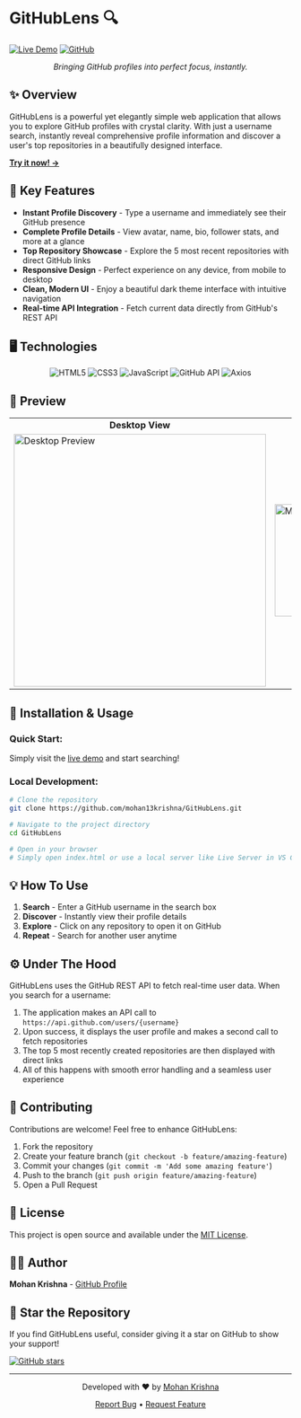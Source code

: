 # GitHubLens 🔍

[![Live Demo](https://img.shields.io/badge/LIVE-DEMO-brightgreen?style=for-the-badge)](https://mohan13krishna.github.io/GitHubLens/)
[![GitHub](https://img.shields.io/badge/GitHub-Repository-blue?style=for-the-badge&logo=github)](https://github.com/mohan13krishna/GitHubLens)

<div align="center">
  <p><em>Bringing GitHub profiles into perfect focus, instantly.</em></p>
</div>

## ✨ Overview

GitHubLens is a powerful yet elegantly simple web application that allows you to explore GitHub profiles with crystal clarity. With just a username search, instantly reveal comprehensive profile information and discover a user's top repositories in a beautifully designed interface.

**[Try it now! →](https://mohan13krishna.github.io/GitHubLens/)**

## 🚀 Key Features

- **Instant Profile Discovery** - Type a username and immediately see their GitHub presence
- **Complete Profile Details** - View avatar, name, bio, follower stats, and more at a glance
- **Top Repository Showcase** - Explore the 5 most recent repositories with direct GitHub links
- **Responsive Design** - Perfect experience on any device, from mobile to desktop
- **Clean, Modern UI** - Enjoy a beautiful dark theme interface with intuitive navigation
- **Real-time API Integration** - Fetch current data directly from GitHub's REST API

## 🖥️ Technologies

<div align="center">
  <img src="https://img.shields.io/badge/HTML5-E34F26?style=for-the-badge&logo=html5&logoColor=white" alt="HTML5">
  <img src="https://img.shields.io/badge/CSS3-1572B6?style=for-the-badge&logo=css3&logoColor=white" alt="CSS3">
  <img src="https://img.shields.io/badge/JavaScript-F7DF1E?style=for-the-badge&logo=javascript&logoColor=black" alt="JavaScript">
  <img src="https://img.shields.io/badge/GitHub_API-181717?style=for-the-badge&logo=github&logoColor=white" alt="GitHub API">
  <img src="https://img.shields.io/badge/Axios-5A29E4?style=for-the-badge&logo=axios&logoColor=white" alt="Axios">
</div>

## 📱 Preview

<div align="center">
  <table>
    <tr>
      <td align="center"><strong>Desktop View</strong></td>
      <td align="center"><strong>Mobile View</strong></td>
    </tr>
    <tr>
      <td><img src="https://i.imgur.com/placeholder-desktop.png" alt="Desktop Preview" width="450px"></td>
      <td><img src="https://i.imgur.com/placeholder-mobile.png" alt="Mobile Preview" width="200px"></td>
    </tr>
  </table>
</div>

## 🔧 Installation & Usage

### Quick Start:
Simply visit the [live demo](https://mohan13krishna.github.io/GitHubLens/) and start searching!

### Local Development:
```bash
# Clone the repository
git clone https://github.com/mohan13krishna/GitHubLens.git

# Navigate to the project directory
cd GitHubLens

# Open in your browser
# Simply open index.html or use a local server like Live Server in VS Code
```

## 💡 How To Use

1. **Search** - Enter a GitHub username in the search box
2. **Discover** - Instantly view their profile details
3. **Explore** - Click on any repository to open it on GitHub
4. **Repeat** - Search for another user anytime

## ⚙️ Under The Hood

GitHubLens uses the GitHub REST API to fetch real-time user data. When you search for a username:

1. The application makes an API call to `https://api.github.com/users/{username}`
2. Upon success, it displays the user profile and makes a second call to fetch repositories
3. The top 5 most recently created repositories are then displayed with direct links
4. All of this happens with smooth error handling and a seamless user experience

## 🤝 Contributing

Contributions are welcome! Feel free to enhance GitHubLens:

1. Fork the repository
2. Create your feature branch (`git checkout -b feature/amazing-feature`)
3. Commit your changes (`git commit -m 'Add some amazing feature'`)
4. Push to the branch (`git push origin feature/amazing-feature`)
5. Open a Pull Request

## 📝 License

This project is open source and available under the [MIT License](LICENSE).

## 👨‍💻 Author

**Mohan Krishna** - [GitHub Profile](https://github.com/mohan13krishna)

## 🌟 Star the Repository

If you find GitHubLens useful, consider giving it a star on GitHub to show your support!

[![GitHub stars](https://img.shields.io/github/stars/mohan13krishna/GitHubLens?style=social)](https://github.com/mohan13krishna/GitHubLens/stargazers)

---

<div align="center">
  <p>Developed with ❤️ by <a href="https://github.com/mohan13krishna">Mohan Krishna</a></p>
  <p>
    <a href="https://github.com/mohan13krishna/GitHubLens/issues">Report Bug</a> •
    <a href="https://github.com/mohan13krishna/GitHubLens/issues">Request Feature</a>
  </p>
</div>
